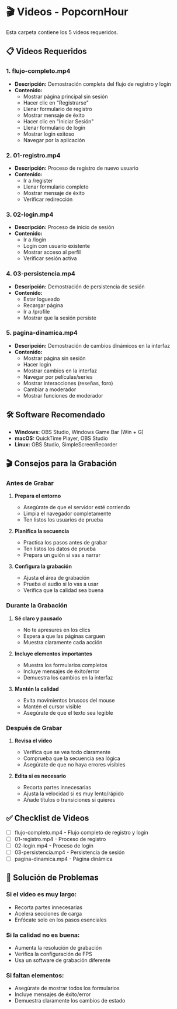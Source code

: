 # 🎬 Videos - PopcornHour

Esta carpeta contiene los 5 videos requeridos.

## 📋 Videos Requeridos

### 1. flujo-completo.mp4
- **Descripción:** Demostración completa del flujo de registro y login
- **Contenido:**
  - Mostrar página principal sin sesión
  - Hacer clic en "Registrarse"
  - Llenar formulario de registro
  - Mostrar mensaje de éxito
  - Hacer clic en "Iniciar Sesión"
  - Llenar formulario de login
  - Mostrar login exitoso
  - Navegar por la aplicación

### 2. 01-registro.mp4
- **Descripción:** Proceso de registro de nuevo usuario
- **Contenido:**
  - Ir a /register
  - Llenar formulario completo
  - Mostrar mensaje de éxito
  - Verificar redirección

### 3. 02-login.mp4
- **Descripción:** Proceso de inicio de sesión
- **Contenido:**
  - Ir a /login
  - Login con usuario existente
  - Mostrar acceso al perfil
  - Verificar sesión activa

### 4. 03-persistencia.mp4
- **Descripción:** Demostración de persistencia de sesión
- **Contenido:**
  - Estar logueado
  - Recargar página
  - Ir a /profile
  - Mostrar que la sesión persiste

### 5. pagina-dinamica.mp4
- **Descripción:** Demostración de cambios dinámicos en la interfaz
- **Contenido:**
  - Mostrar página sin sesión
  - Hacer login
  - Mostrar cambios en la interfaz
  - Navegar por películas/series
  - Mostrar interacciones (reseñas, foro)
  - Cambiar a moderador
  - Mostrar funciones de moderador

## 🛠️ Software Recomendado
- **Windows:** OBS Studio, Windows Game Bar (Win + G)
- **macOS:** QuickTime Player, OBS Studio
- **Linux:** OBS Studio, SimpleScreenRecorder

## 🎬 Consejos para la Grabación

### Antes de Grabar
1. **Prepara el entorno**
   - Asegúrate de que el servidor esté corriendo
   - Limpia el navegador completamente
   - Ten listos los usuarios de prueba

2. **Planifica la secuencia**
   - Practica los pasos antes de grabar
   - Ten listos los datos de prueba
   - Prepara un guión si vas a narrar

3. **Configura la grabación**
   - Ajusta el área de grabación
   - Prueba el audio si lo vas a usar
   - Verifica que la calidad sea buena

### Durante la Grabación
1. **Sé claro y pausado**
   - No te apresures en los clics
   - Espera a que las páginas carguen
   - Muestra claramente cada acción

2. **Incluye elementos importantes**
   - Muestra los formularios completos
   - Incluye mensajes de éxito/error
   - Demuestra los cambios en la interfaz

3. **Mantén la calidad**
   - Evita movimientos bruscos del mouse
   - Mantén el cursor visible
   - Asegúrate de que el texto sea legible

### Después de Grabar
1. **Revisa el video**
   - Verifica que se vea todo claramente
   - Comprueba que la secuencia sea lógica
   - Asegúrate de que no haya errores visibles

2. **Edita si es necesario**
   - Recorta partes innecesarias
   - Ajusta la velocidad si es muy lento/rápido
   - Añade títulos o transiciones si quieres

## ✅ Checklist de Videos

- [ ] flujo-completo.mp4 - Flujo completo de registro y login
- [ ] 01-registro.mp4 - Proceso de registro
- [ ] 02-login.mp4 - Proceso de login
- [ ] 03-persistencia.mp4 - Persistencia de sesión
- [ ] pagina-dinamica.mp4 - Página dinámica

## 🔧 Solución de Problemas

### Si el video es muy largo:
- Recorta partes innecesarias
- Acelera secciones de carga
- Enfócate solo en los pasos esenciales

### Si la calidad no es buena:
- Aumenta la resolución de grabación
- Verifica la configuración de FPS
- Usa un software de grabación diferente

### Si faltan elementos:
- Asegúrate de mostrar todos los formularios
- Incluye mensajes de éxito/error
- Demuestra claramente los cambios de estado 